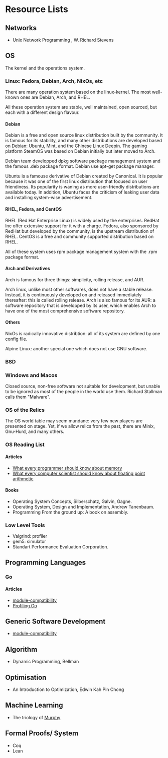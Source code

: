 # Resource Lists

## Networks

- Unix Network Programming , W. Richard Stevens

## OS

The kernel and the operations system.

### Linux: Fedora, Debian, Arch, NixOs, etc

There are many operation system based on the linux-kernel. The most well-known ones are Debian, Arch, and RHEL.

All these operation system are stable, well maintained, open sourced, but each with a different design flavour. 

#### Debian 

Debian is a free and open source linux distribution built by the community. 
It is famous for its stability, and many other distributions are developed based on Debian: Ubuntu, Mint, and the Chinese Linux Deepin. 
The gaming platform SteamOS was based on Debian initially but later moved to Arch.

Debian team developped dpkg software package management system and the famous .deb package format.
Debian use apt-get package manager. 

Ubuntu is a famouse derivative of Debian created by Canonical. 
It is popular because it was one of the first linux distribution that focused on user friendiness. 
Its popularity is waning as more user-friendly distributions are available today. 
In addition, Ubuntu faces the criticism of leaking user data and installing system-wise advertisement. 

#### RHEL, Fedora, and CentOS

RHEL (Red Hat Enterprise Linux) is widely used by the enterprises. RedHat Inc offer extensive support for it with a charge. 
Fedora, also sponsored by RedHat but developed by the community, is the upstream distribution of RHEL. 
CentOS is a free and community supported distribution based on RHEL. 

All of these system uses rpm package management system with the .rpm package format.

#### Arch and Derivatives

Arch is famous for three things: simplicity, rolling release, and AUR.

Arch linux, unlike most other softwares, does not have a stable release. 
Instead, it is continuously developed on and released immediately thereafter: this is called rolling release. 
Arch is also famous for its AUR: a software repository 
that is developped by its user, which enables Arch to have one of the most comprehensive software repository.

#### Others 

NixOs is radically innovative distribtion: all of its system are defined by one config file.

Alpine Linux: another special one which does not use GNU software.

### BSD 

### Windows and Macos

Closed source, non-free software not suitable for development, but unable to be ignored as most of the people in the world use them. Richard Stallman calls them "Malware".

### OS of the Relics

The OS world table may seem mundane: very few new players are presented on stage. Yet, if we allow relics from the past, there are Minix, Gnu-Hurd, and many others.

### OS Reading List

#### Articles 

- [What every programmer should know about memory](https://akkadia.org/drepper/cpumemory.pdf#cite.highperfdram)
- [What every computer scientist should know about floating point arithmetic](https://docs.oracle.com/cd/E19957-01/800-7895/800-7895.pdf)

#### Books

- Operating System Concepts, Silberschatz, Galvin, Gagne.
- Operating System, Design and Implementation, Andrew Tanenbaum.
- Programming From the ground up: A book on assembly.

### Low Level Tools

- Valgrind: profiler
- gem5: simulator
- Standart Performance Evaluation Corporation.

## Programming Languages

###  Go 

#### Articles

- [module-compatibility](https://go.dev/blog/module-compatibility)
- [Profiling Go](https://go.dev/blog/pprof)

## Generic Software Development 

- [module-compatibility](https://go.dev/blog/module-compatibility)

## Algorithm 

- Dynamic Programming, Bellman 

## Optimisation 

- An Introduction to Optimization, Edwin Kah Pin Chong


## Machine Learning

- The triology of [Murphy](https://github.com/probml/pml-book)

## Formal Proofs/ System

- Coq 
- Lean

